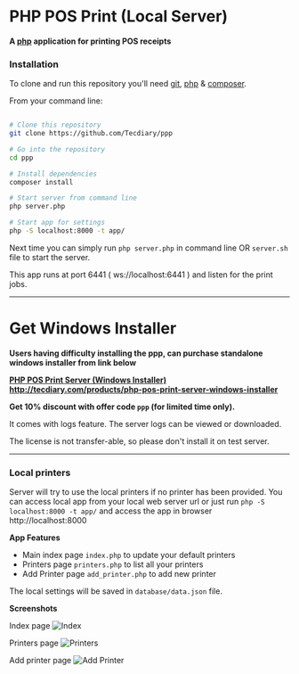 # PHP POS Print (Local Server)

**A [php](http://php.net/) application for printing POS receipts**


### Installation

To clone and run this repository you'll need
[git](https://git-scm.com),
[php](http://php.net/) &
[composer](https://getcomposer.org/).

From your command line:

```bash

# Clone this repository
git clone https://github.com/Tecdiary/ppp

# Go into the repository
cd ppp

# Install dependencies
composer install

# Start server from command line
php server.php

# Start app for settings
php -S localhost:8000 -t app/
```

Next time you can simply run `php server.php` in command line OR `server.sh` file to start the server.

This app runs at port 6441 ( ws://localhost:6441 ) and listen for the print jobs.

***
# Get Windows Installer

**Users having difficulty installing the ppp, can purchase standalone windows installer from link below**

**[PHP POS Print Server (Windows Installer)](http://tecdiary.com/products/php-pos-print-server-windows-installer) http://tecdiary.com/products/php-pos-print-server-windows-installer** 

**Get 10% discount with offer code `ppp` (for limited time only).**

It comes with logs feature. The server logs can be viewed or downloaded.

The license is not transfer-able, so please don't install it on test server. 
***

### Local printers
Server will try to use the local printers if no printer has been provided.
You can access local app from your local web server url or just run `php -S localhost:8000 -t app/` and access the app in browser http://localhost:8000

**App Features**
- Main index page `index.php` to update your default printers
- Printers page `printers.php` to list all your printers
- Add Printer page `add_printer.php` to add new printer

The local settings will be saved in `database/data.json` file.

**Screenshots**

Index page
![Index](app/images/default.png)

Printers page
![Printers](app/images/printers.png)

Add printer page
![Add Printer](app/images/add_printer.png)
